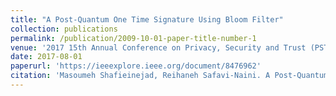 ```yaml
---
title: "A Post-Quantum One Time Signature Using Bloom Filter"
collection: publications
permalink: /publication/2009-10-01-paper-title-number-1
venue: '2017 15th Annual Conference on Privacy, Security and Trust (PST)'
date: 2017-08-01
paperurl: 'https://ieeexplore.ieee.org/document/8476962'
citation: 'Masoumeh Shafieinejad, Reihaneh Safavi-Naini. A Post-Quantum One Time Signature Using Bloom Filter, PST 2017: 397-399'
---
```



